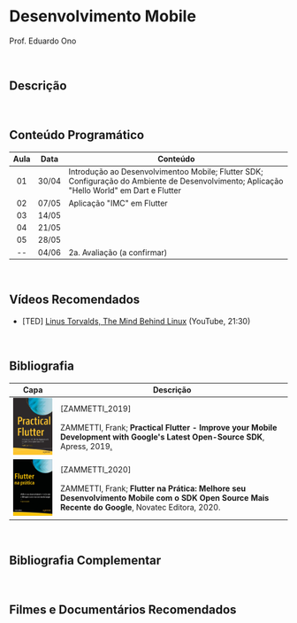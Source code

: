 # Desenvolvimento Mobile

Prof. Eduardo Ono

<br>

## Descrição

<br>

## Conteúdo Programático

 | Aula | Data | Conteúdo |
 | :-:  | ---  | ---      |
 | 01 | 30/04 | Introdução ao Desenvolvimentoo Mobile; Flutter SDK; Configuração do Ambiente de Desenvolvimento; Aplicação "Hello World" em Dart e Flutter
 | 02 | 07/05 | Aplicação "IMC" em Flutter
 | 03 | 14/05 |
 | 04 | 21/05 |
 | 05 | 28/05 |
 | -- | 04/06 | 2a. Avaliação (a confirmar)

<br>

## Vídeos Recomendados

* [TED] [Linus Torvalds, The Mind Behind Linux](https://www.youtube.com/watch?v=o8NPllzkFhE) (YouTube, 21:30)

<br>

## Bibliografia

| Capa | Descrição |
| :-:  | --- |
| <img src="./referencias/capas/zammetti_2019.jpg" width="150px"> | [ZAMMETTI_2019]<br><br>ZAMMETTI, Frank; **Practical Flutter - Improve your Mobile Development with Google's Latest Open-Source SDK**, Apress, 2019[.](https://app.box.com/s/12e9ajfceiv9n29ojq81bqegrac87fp9)
| <img src="./referencias/capas/zammetti_2020.jpg" width="150px"> | [ZAMMETTI_2020]<br><br>ZAMMETTI, Frank; **Flutter na Prática: Melhore seu Desenvolvimento Mobile com o SDK Open Source Mais Recente do Google**, Novatec Editora, 2020.

<br>

## Bibliografia Complementar

<br>

## Filmes e Documentários Recomendados

<br>

